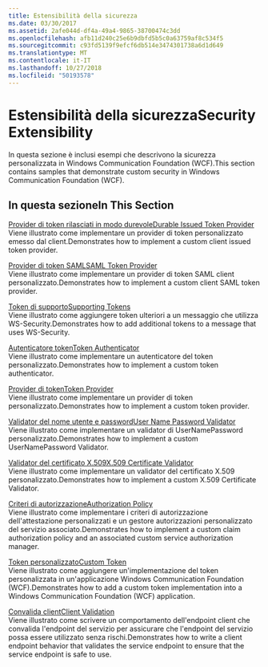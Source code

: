 ```yaml
---
title: Estensibilità della sicurezza
ms.date: 03/30/2017
ms.assetid: 2afe044d-df4a-49a4-9865-38700474c3dd
ms.openlocfilehash: afb11d240c25e6b9dbfd5b5c0a63759af8c534f5
ms.sourcegitcommit: c93fd5139f9efcf6db514e3474301738a6d1d649
ms.translationtype: MT
ms.contentlocale: it-IT
ms.lasthandoff: 10/27/2018
ms.locfileid: "50193578"
---
```

# <a name="security-extensibility"></a><span data-ttu-id="f4509-102">Estensibilità della sicurezza</span><span class="sxs-lookup"><span data-stu-id="f4509-102">Security Extensibility</span></span>
<span data-ttu-id="f4509-103">In questa sezione è inclusi esempi che descrivono la sicurezza personalizzata in Windows Communication Foundation (WCF).</span><span class="sxs-lookup"><span data-stu-id="f4509-103">This section contains samples that demonstrate custom security in Windows Communication Foundation (WCF).</span></span>  
  
## <a name="in-this-section"></a><span data-ttu-id="f4509-104">In questa sezione</span><span class="sxs-lookup"><span data-stu-id="f4509-104">In This Section</span></span>  
 [<span data-ttu-id="f4509-105">Provider di token rilasciati in modo durevole</span><span class="sxs-lookup"><span data-stu-id="f4509-105">Durable Issued Token Provider</span></span>](../../../../docs/framework/wcf/samples/durable-issued-token-provider.md)  
 <span data-ttu-id="f4509-106">Viene illustrato come implementare un provider di token personalizzato emesso dal client.</span><span class="sxs-lookup"><span data-stu-id="f4509-106">Demonstrates how to implement a custom client issued token provider.</span></span>  
  
 [<span data-ttu-id="f4509-107">Provider di token SAML</span><span class="sxs-lookup"><span data-stu-id="f4509-107">SAML Token Provider</span></span>](../../../../docs/framework/wcf/samples/saml-token-provider.md)  
 <span data-ttu-id="f4509-108">Viene illustrato come implementare un provider di token SAML client personalizzato.</span><span class="sxs-lookup"><span data-stu-id="f4509-108">Demonstrates how to implement a custom client SAML token provider.</span></span>  
  
 [<span data-ttu-id="f4509-109">Token di supporto</span><span class="sxs-lookup"><span data-stu-id="f4509-109">Supporting Tokens</span></span>](../../../../docs/framework/wcf/samples/supporting-tokens.md)  
 <span data-ttu-id="f4509-110">Viene illustrato come aggiungere token ulteriori a un messaggio che utilizza WS-Security.</span><span class="sxs-lookup"><span data-stu-id="f4509-110">Demonstrates how to add additional tokens to a message that uses WS-Security.</span></span>  
  
 [<span data-ttu-id="f4509-111">Autenticatore token</span><span class="sxs-lookup"><span data-stu-id="f4509-111">Token Authenticator</span></span>](../../../../docs/framework/wcf/samples/token-authenticator.md)  
 <span data-ttu-id="f4509-112">Viene illustrato come implementare un autenticatore del token personalizzato.</span><span class="sxs-lookup"><span data-stu-id="f4509-112">Demonstrates how to implement a custom token authenticator.</span></span>  
  
 [<span data-ttu-id="f4509-113">Provider di token</span><span class="sxs-lookup"><span data-stu-id="f4509-113">Token Provider</span></span>](../../../../docs/framework/wcf/samples/token-provider.md)  
 <span data-ttu-id="f4509-114">Viene illustrato come implementare un provider di token personalizzato.</span><span class="sxs-lookup"><span data-stu-id="f4509-114">Demonstrates how to implement a custom token provider.</span></span>  
  
 [<span data-ttu-id="f4509-115">Validator del nome utente e password</span><span class="sxs-lookup"><span data-stu-id="f4509-115">User Name Password Validator</span></span>](../../../../docs/framework/wcf/samples/user-name-password-validator.md)  
 <span data-ttu-id="f4509-116">Viene illustrato come implementare un validator di UserNamePassword personalizzato.</span><span class="sxs-lookup"><span data-stu-id="f4509-116">Demonstrates how to implement a custom UserNamePassword Validator.</span></span>  
  
 [<span data-ttu-id="f4509-117">Validator del certificato X.509</span><span class="sxs-lookup"><span data-stu-id="f4509-117">X.509 Certificate Validator</span></span>](../../../../docs/framework/wcf/samples/x-509-certificate-validator.md)  
 <span data-ttu-id="f4509-118">Viene illustrato come implementare un validator del certificato X.509 personalizzato.</span><span class="sxs-lookup"><span data-stu-id="f4509-118">Demonstrates how to implement a custom X.509 Certificate Validator.</span></span>  
  
 [<span data-ttu-id="f4509-119">Criteri di autorizzazione</span><span class="sxs-lookup"><span data-stu-id="f4509-119">Authorization Policy</span></span>](../../../../docs/framework/wcf/samples/authorization-policy.md)  
 <span data-ttu-id="f4509-120">Viene illustrato come implementare i criteri di autorizzazione dell'attestazione personalizzati e un gestore autorizzazioni personalizzato del servizio associato.</span><span class="sxs-lookup"><span data-stu-id="f4509-120">Demonstrates how to implement a custom claim authorization policy and an associated custom service authorization manager.</span></span>  
  
 [<span data-ttu-id="f4509-121">Token personalizzato</span><span class="sxs-lookup"><span data-stu-id="f4509-121">Custom Token</span></span>](../../../../docs/framework/wcf/samples/custom-token.md)  
 <span data-ttu-id="f4509-122">Viene illustrato come aggiungere un'implementazione del token personalizzata in un'applicazione Windows Communication Foundation (WCF).</span><span class="sxs-lookup"><span data-stu-id="f4509-122">Demonstrates how to add a custom token implementation into a Windows Communication Foundation (WCF) application.</span></span>  
  
 [<span data-ttu-id="f4509-123">Convalida client</span><span class="sxs-lookup"><span data-stu-id="f4509-123">Client Validation</span></span>](../../../../docs/framework/wcf/samples/client-validation.md)  
 <span data-ttu-id="f4509-124">Viene illustrato come scrivere un comportamento dell'endpoint client che convalida l'endpoint del servizio per assicurare che l'endpoint del servizio possa essere utilizzato senza rischi.</span><span class="sxs-lookup"><span data-stu-id="f4509-124">Demonstrates how to write a client endpoint behavior that validates the service endpoint to ensure that the service endpoint is safe to use.</span></span>
